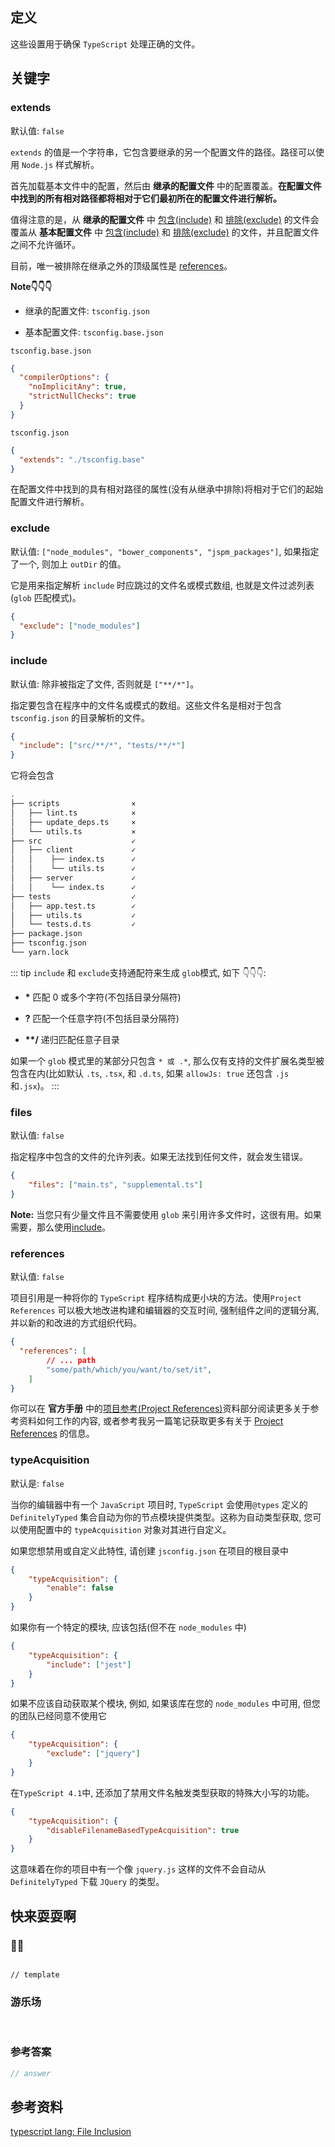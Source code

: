 ## 定义

这些设置用于确保 `TypeScript` 处理正确的文件。

## 关键字

### extends

默认值: `false`

`extends` 的值是一个字符串，它包含要继承的另一个配置文件的路径。路径可以使用 `Node.js` 样式解析。

首先加载基本文件中的配置，然后由 **继承的配置文件** 中的配置覆盖。**在配置文件中找到的所有相对路径都将相对于它们最初所在的配置文件进行解析。**

值得注意的是，从 **继承的配置文件** 中 [包含(include)](#include) 和 [排除(exclude)](#exclude) 的文件会覆盖从 **基本配置文件** 中 [包含(include)](#include) 和 [排除(exclude)](#exclude) 的文件，并且配置文件之间不允许循环。

目前，唯一被排除在继承之外的顶级属性是 [references](#references)。

**Note👇👇👇**

- 继承的配置文件: `tsconfig.json`

- 基本配置文件: `tsconfig.base.json`

`tsconfig.base.json`
```json
{
  "compilerOptions": {
    "noImplicitAny": true,
    "strictNullChecks": true
  }
}
```

`tsconfig.json`
```json
{
  "extends": "./tsconfig.base"
}
```

在配置文件中找到的具有相对路径的属性(没有从继承中排除)将相对于它们的起始配置文件进行解析。

### exclude

默认值: `["node_modules", "bower_components", "jspm_packages"]`, 如果指定了一个, 则加上 `outDir` 的值。

它是用来指定解析 `include` 时应跳过的文件名或模式数组, 也就是文件过滤列表 (`glob` 匹配模式)。

```json
{
  "exclude": ["node_modules"]
}
```

### include

默认值: 除非被指定了文件, 否则就是 `["**/*"]`。

指定要包含在程序中的文件名或模式的数组。这些文件名是相对于包含`tsconfig.json` 的目录解析的文件。

```json
{
  "include": ["src/**/*", "tests/**/*"]
}
```

它将会包含

```sh
.
├── scripts                ⨯
│   ├── lint.ts            ⨯
│   ├── update_deps.ts     ⨯
│   └── utils.ts           ⨯
├── src                    ✓
│   ├── client             ✓
│   │    ├── index.ts      ✓
│   │    └── utils.ts      ✓
│   ├── server             ✓
│   │    └── index.ts      ✓
├── tests                  ✓
│   ├── app.test.ts        ✓
│   ├── utils.ts           ✓
│   └── tests.d.ts         ✓
├── package.json
├── tsconfig.json
└── yarn.lock
```

::: tip
`include` 和 `exclude`支持通配符来生成 `glob`模式, 如下 👇👇👇:

-   **\*** 匹配 0 或多个字符(不包括目录分隔符)

-   **?** 匹配一个任意字符(不包括目录分隔符)

-   **\*\*/** 递归匹配任意子目录

如果一个 `glob` 模式里的某部分只包含 `* 或 .*`, 那么仅有支持的文件扩展名类型被包含在内(比如默认 `.ts`, `.tsx`, 和 `.d.ts`, 如果 `allowJs: true` 还包含 `.js` 和`.jsx`)。
:::

### files

默认值: `false`

指定程序中包含的文件的允许列表。如果无法找到任何文件，就会发生错误。

```json
{
	"files": ["main.ts", "supplemental.ts"]
}
```

**Note:** 当您只有少量文件且不需要使用 `glob` 来引用许多文件时，这很有用。如果需要，那么使用[include](#include)。

### references

默认值: `false`

项目引用是一种将你的 `TypeScript` 程序结构成更小块的方法。使用`Project References` 可以极大地改进构建和编辑器的交互时间, 强制组件之间的逻辑分离, 并以新的和改进的方式组织代码。

```json
{
  "references": [
		// ... path
		"some/path/which/you/want/to/set/it",
	]
}
```

你可以在 **官方手册** 中的[项目参考(Project References)](https://www.typescriptlang.org/docs/handbook/project-references.html)资料部分阅读更多关于参考资料如何工作的内容, 或者参考我另一篇笔记获取更多有关于 [Project References](../references/README.md) 的信息。

### typeAcquisition

默认是: `false`

当你的编辑器中有一个 `JavaScript` 项目时, `TypeScript` 会使用`@types` 定义的 `DefinitelyTyped` 集合自动为你的节点模块提供类型。这称为自动类型获取, 您可以使用配置中的 `typeAcquisition` 对象对其进行自定义。

如果您想禁用或自定义此特性, 请创建 `jsconfig.json` 在项目的根目录中

```json
{
	"typeAcquisition": {
		"enable": false
	}
}
```

如果你有一个特定的模块, 应该包括(但不在 `node_modules` 中)

```json
{
	"typeAcquisition": {
		"include": ["jest"]
	}
}
```

如果不应该自动获取某个模块, 例如, 如果该库在您的 `node_modules` 中可用, 但您的团队已经同意不使用它

```json
{
	"typeAcquisition": {
		"exclude": ["jquery"]
	}
}
```

在`TypeScript 4.1`中, 还添加了禁用文件名触发类型获取的特殊大小写的功能。

```json
{
	"typeAcquisition": {
		"disableFilenameBasedTypeAcquisition": true
	}
}
```

这意味着在你的项目中有一个像 `jquery.js` 这样的文件不会自动从`DefinitelyTyped` 下载 `JQuery` 的类型。

## 快来耍耍啊

### 🌰🌰

<!-- 题目 -->

```

// template

```

### 游乐场

<br />

<Editor
  value='// enjoy yourself'
/>

### 参考答案

```ts
// answer
```

## 参考资料

[typescript lang: File Inclusion](https://www.typescriptlang.org/tsconfig#Project_Files_0)
